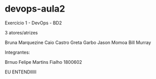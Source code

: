 # devops-aula2
Exercício 1 - DevOps - BD2

3 atores/atrizes

Bruna Marquezine
Caio Castro
Greta Garbo
Jason Momoa
Bill Murray

Integrantes:

Brnuo Felipe Martins Fialho 1800602

EU ENTENDIIIII